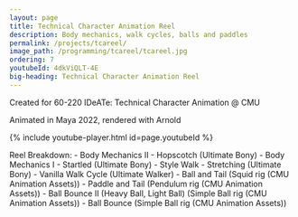 ```yaml
---
layout: page
title: Technical Character Animation Reel
description: Body mechanics, walk cycles, balls and paddles
permalink: /projects/tcareel/
image_path: /programming/tcareel/tcareel.jpg
ordering: 7
youtubeId: 4dkViQLT-4E
big-heading: Technical Character Animation Reel
---
```

Created for 60-220 IDeATe: Technical Character Animation @ CMU

Animated in Maya 2022, rendered with Arnold

{% include youtube-player.html id=page.youtubeId %}
<p></p>
Reel Breakdown: 
- Body Mechanics II - Hopscotch (Ultimate Bony)
- Body Mechanics I - Startled (Ultimate Bony)
- Style Walk - Stretching (Ultimate Bony)
- Vanilla Walk Cycle (Ultimate Walker)
- Ball and Tail (Squid rig (CMU Animation Assets))
- Paddle and Tail (Pendulum rig (CMU Animation Assets))
- Ball Bounce II (Heavy Ball, Light Ball) (Simple Ball rig (CMU Animation Assets))
- Ball Bounce (Simple Ball rig (CMU Animation Assets))
